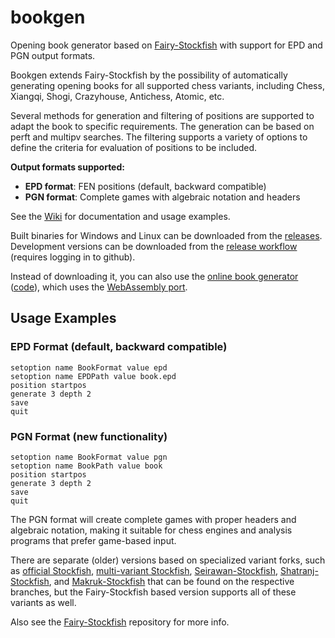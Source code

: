 # bookgen
Opening book generator based on [Fairy-Stockfish](https://github.com/fairy-stockfish/Fairy-Stockfish) with support for EPD and PGN output formats.

Bookgen extends Fairy-Stockfish by the possibility of automatically generating opening books for all supported chess variants, including Chess, Xiangqi, Shogi, Crazyhouse, Antichess, Atomic, etc.

Several methods for generation and filtering of positions are supported to adapt the book to specific requirements. The generation can be based on perft and multipv searches. The filtering supports a variety of options to define the criteria for evaluation of positions to be included. 

**Output formats supported:**
- **EPD format**: FEN positions (default, backward compatible)
- **PGN format**: Complete games with algebraic notation and headers

See the [Wiki](https://github.com/fairy-stockfish/bookgen/wiki) for documentation and usage examples.

Built binaries for Windows and Linux can be downloaded from the [releases](https://github.com/fairy-stockfish/bookgen/releases). Development versions can be downloaded from the [release workflow](https://github.com/fairy-stockfish/bookgen/actions/workflows/release.yml) (requires logging in to github).

Instead of downloading it, you can also use the [online book generator](https://bookgen-wasm.vercel.app) ([code](https://github.com/ianfab/bookgen-wasm)), which uses the [WebAssembly port](https://github.com/fairy-stockfish/fairy-stockfish.wasm/tree/bookgen).

## Usage Examples

### EPD Format (default, backward compatible)
```
setoption name BookFormat value epd
setoption name EPDPath value book.epd
position startpos
generate 3 depth 2
save
quit
```

### PGN Format (new functionality)
```
setoption name BookFormat value pgn
setoption name BookPath value book
position startpos
generate 3 depth 2
save
quit
```

The PGN format will create complete games with proper headers and algebraic notation, making it suitable for chess engines and analysis programs that prefer game-based input.

There are separate (older) versions based on specialized variant forks, such as [official Stockfish](https://github.com/fairy-stockfish/bookgen/tree/official-stockfish), [multi-variant Stockfish](https://github.com/fairy-stockfish/bookgen/tree/multivariant), [Seirawan-Stockfish](https://github.com/fairy-stockfish/bookgen/tree/seirawan), [Shatranj-Stockfish](https://github.com/fairy-stockfish/bookgen/tree/shatranj), and [Makruk-Stockfish](https://github.com/fairy-stockfish/bookgen/tree/makruk) that can be found on the respective branches, but the Fairy-Stockfish based version supports all of these variants as well.

Also see the [Fairy-Stockfish](https://github.com/fairy-stockfish/Fairy-Stockfish) repository for more info.
